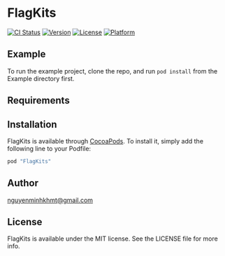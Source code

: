 # FlagKits

[![CI Status](https://travis-ci.org/LGKKTeam/FlagKits.svg?branch=master)](https://travis-ci.org/LGKKTeam/FlagKits)
[![Version](https://img.shields.io/cocoapods/v/FlagKits.svg?style=flat)](http://cocoapods.org/pods/FlagKits)
[![License](https://img.shields.io/cocoapods/l/FlagKits.svg?style=flat)](http://cocoapods.org/pods/FlagKits)
[![Platform](https://img.shields.io/cocoapods/p/FlagKits.svg?style=flat)](http://cocoapods.org/pods/FlagKits)

## Example

To run the example project, clone the repo, and run `pod install` from the Example directory first.

## Requirements

## Installation

FlagKits is available through [CocoaPods](http://cocoapods.org). To install
it, simply add the following line to your Podfile:

```ruby
pod "FlagKits"
```

## Author

nguyenminhkhmt@gmail.com

## License

FlagKits is available under the MIT license. See the LICENSE file for more info.
